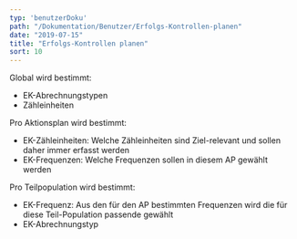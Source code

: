 ```yaml
---
typ: 'benutzerDoku'
path: "/Dokumentation/Benutzer/Erfolgs-Kontrollen-planen"
date: "2019-07-15"
title: "Erfolgs-Kontrollen planen"
sort: 10
---
```


Global wird bestimmt:
- EK-Abrechnungstypen
- Zähleinheiten

Pro Aktionsplan wird bestimmt:
- EK-Zähleinheiten: Welche Zähleinheiten sind Ziel-relevant und sollen daher immer erfasst werden
- EK-Frequenzen: Welche Frequenzen sollen in diesem AP gewählt werden

Pro Teilpopulation wird bestimmt:
- EK-Frequenz: Aus den für den AP bestimmten Frequenzen wird die für diese Teil-Population passende gewählt
- EK-Abrechnungstyp
